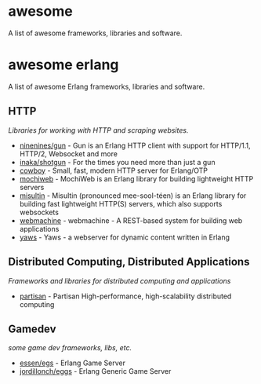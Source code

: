 # awesome

A list of awesome frameworks, libraries and software.

# awesome erlang

A list of awesome Erlang frameworks, libraries and software.

## HTTP
*Libraries for working with HTTP and scraping websites.*

* [ninenines/gun](https://github.com/ninenines/gun) - Gun is an Erlang HTTP client with support for HTTP/1.1, HTTP/2, Websocket and more
* [inaka/shotgun](https://github.com/inaka/shotgun) - For the times you need more than just a gun
* [cowboy](https://github.com/ninenines/cowboy) - Small, fast, modern HTTP server for Erlang/OTP
* [mochiweb](https://github.com/mochi/mochiweb) - MochiWeb is an Erlang library for building lightweight HTTP servers
* [misultin](https://github.com/ostinelli/misultin) - Misultin (pronounced mee-sool-téen) is an Erlang library for building fast lightweight HTTP(S) servers, which also supports websockets
* [webmachine](https://github.com/webmachine/webmachine) - webmachine - A REST-based system for building web applications
* [yaws](https://github.com/erlyaws/yaws) - Yaws - a webserver for dynamic content written in Erlang

## Distributed Computing, Distributed Applications
*Frameworks and libraries for distributed computing and applications*

* [partisan](https://github.com/lasp-lang/partisan) - Partisan High-performance, high-scalability distributed computing

## Gamedev
*some game dev frameworks, libs, etc.*

* [essen/egs](https://github.com/essen/egs) - Erlang Game Server
* [jordillonch/eggs](https://github.com/jordillonch/eggs) - Erlang Generic Game Server
